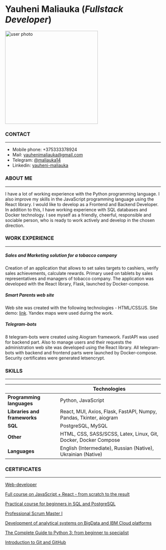# Yauheni Maliauka (_Fullstack Developer_)

<img src="https://media.licdn.com/dms/image/C4D03AQGVOFXOnG25bw/profile-displayphoto-shrink_800_800/0/1625948292010?e=2147483647&v=beta&t=Qptaz-aRdliWDXZ4tBnSXnQLq3U2pySPVM3s3bjtFiA" alt="user photo" style="height: 300px; width:300px;"/>

### CONTACT 
---
+ Mobile phone: +375333378924
+ Mail:  yauhenimaliauka@gmail.com 
+ Telegram: [@maliauka14](https://t.me/maliauka14)
+ Linkedin: [yauheni-maliauka](https://www.linkedin.com/in/yauheni-maliauka)

### ABOUT ME
---
I have a lot of working experience with the Python programming language. I also improve my skills in the JavaScript programming language using the React library. I would like to develop as a Frontend and Backend Developer. In addition to this, I have working experience with SQL databases and Docker technology. I see myself as a friendly, cheerful, responsible and sociable person, who is ready to work actively and develop in the chosen direction. 

### WORK EXPERIENCE
---
##### Sales and Marketing solution for a tobacco company
Creation of an application that allows to set sales targets to cashiers, verify sales achievements, calculate rewards. Primary used on tablets by sales representatives and managers of tobacco company. The application was developed with the React library, Flask, launched by Docker-compose.
##### Smart Parents web site
Web site was created with the following technologies - HTML/CSS/JS. Site demo: [link](https://smartparents.by/). Yandex maps were used during the work.
##### Telegram-bots 
8 telegram-bots were created using Aiogram framework. FastAPI was used for backend part. Also to manage users and their requests the administration web site was developed using the React library. All telegram-bots with backend and frontend parts were launched by Docker-compose. Security certificates were generated letsencrypt. 

### SKILLS
---

|  | **Technologies** |
| ------ | ------ |
| **Programming languages** | Python, JavaScript |
| **Libraries and frameworks** | React, MUI, Axios, Flask, FastAPI, Numpy, Pandas, Tkinter, aiogram|
| **SQL** | PostgreSQL, MySQL |
| **Other** | HTML, CSS, SASS/SCSS, Latex, Linux, Git, Docker, Docker Compose |
| **Languages** | English (Intermediate), Russian (Native),  Ukrainian (Native) |

### CERTIFICATES
---
[Web-developer](https://www.udemy.com/certificate/UC-8a0acbb3-3321-4652-870e-4484210966bd/)

[Full course on JavaScript + React - from scratch to the result](https://ude.my/UC-4cb8afc5-3b8f-470b-b9a5-b3b8dd4eef7b/)

[Practical course for beginners in SQL and PostgreSQL](https://ude.my/UC-01b89a62-fbdb-4b59-a4d1-f7c3d6ee4323/)

[Professional Scrum Master I](https://www.scrum.org/certificates/819231)

[Development of analytical systems on BigData and IBM Cloud platforms]()

[The Complete Guide to Python 3: from beginner to specialist](https://ude.my/UC-3fb60061-4024-4e13-8391-7d662c03fe6e)

[Introduction to Git and GitHub](https://www.coursera.org/account/accomplishments/verify/WWC8WT647X43)
